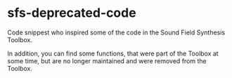 sfs-deprecated-code
===================

Code snippest who inspired some of the code in the Sound Field Synthesis
Toolbox.

In addition, you can find some functions, that were part of the Toolbox at some
time, but are no longer maintained and were removed from the Toolbox.
